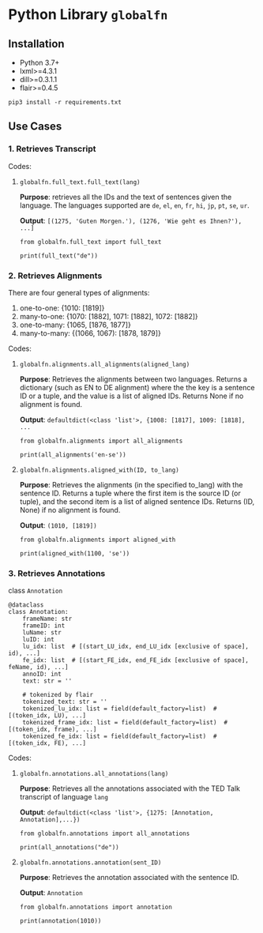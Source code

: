 # Python Library `globalfn`

## Installation
- Python 3.7+
- lxml>=4.3.1
- dill>=0.3.1.1
- flair>=0.4.5
```
pip3 install -r requirements.txt
```

## Use Cases
### 1. Retrieves Transcript
Codes:
1. `globalfn.full_text.full_text(lang)`

    **Purpose**: retrieves all the IDs and the text of sentences given the language. The languages supported are `de`, `el`, `en`, `fr`, `hi`, `jp`, `pt`, `se`, `ur`.

    **Output**: `[(1275, 'Guten Morgen.'), (1276, 'Wie geht es Ihnen?'), ...]`

    ```
    from globalfn.full_text import full_text

    print(full_text("de"))
    ```


### 2. Retrieves Alignments
There are four general types of alignments:
1. one-to-one: {1010: \[1819\]}
2. many-to-one: {1070: \[1882\], 1071: \[1882\], 1072: \[1882\]}
3. one-to-many: {1065, \[1876, 1877\]}
4. many-to-many: {(1066, 1067): \[1878, 1879\]}

Codes:
1. `globalfn.alignments.all_alignments(aligned_lang)`

    **Purpose**: Retrieves the alignments between two languages. Returns a dictionary (such as EN to DE alignment) where the the key is a sentence ID or a tuple, and the value is a list of aligned IDs. Returns None if no alignment is found.

    **Output**: `defaultdict(<class 'list'>, {1008: [1817], 1009: [1818], ...`

    ```
    from globalfn.alignments import all_alignments

    print(all_alignments('en-se'))
    ```


2. `globalfn.alignments.aligned_with(ID, to_lang)`

    **Purpose**: Retrieves the alignments (in the specified to_lang) with the sentence ID. Returns a tuple where the first item is the source ID (or tuple), and the second item is a list of aligned sentence IDs. Returns (ID, None) if no alignment is found.

    **Output**: `(1010, [1819])`
    ```
    from globalfn.alignments import aligned_with

    print(aligned_with(1100, 'se'))
    ```


### 3. Retrieves Annotations
class `Annotation`

```
@dataclass
class Annotation:
    frameName: str
    frameID: int
    luName: str
    luID: int
    lu_idx: list  # [(start_LU_idx, end_LU_idx [exclusive of space], id), ...]
    fe_idx: list  # [(start_FE_idx, end_FE_idx [exclusive of space], feName, id), ...]
    annoID: int
    text: str = ''

    # tokenized by flair
    tokenized_text: str = ''
    tokenized_lu_idx: list = field(default_factory=list)  # [(token_idx, LU), ...]
    tokenized_frame_idx: list = field(default_factory=list)  # [(token_idx, frame), ...]
    tokenized_fe_idx: list = field(default_factory=list)  # [(token_idx, FE), ...]
```

Codes:
1. `globalfn.annotations.all_annotations(lang)`

    **Purpose**: Retrieves all the annotations associated with the TED Talk transcript of language `lang`

    **Output**: `defaultdict(<class 'list'>, {1275: [Annotation, Annotation],...})`

    ```
    from globalfn.annotations import all_annotations

    print(all_annotations("de"))
    ```

2. `globalfn.annotations.annotation(sent_ID)`

    **Purpose**: Retrieves the annotation associated with the sentence ID.

    **Output**: `Annotation`

    ```
    from globalfn.annotations import annotation

    print(annotation(1010))
    ```
